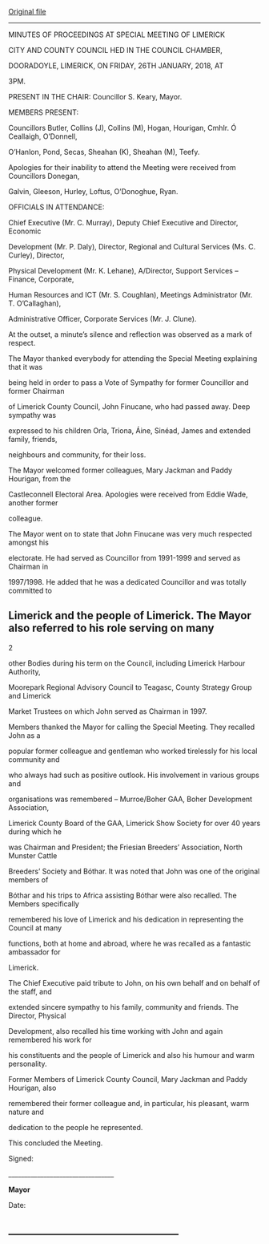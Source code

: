 [Original file](https://www.limerick.ie/sites/default/files/media/documents/2018-03/01%20%28b%29%20Minutes%20Special%20Council%20Meeting%20260118.pdf)

---
MINUTES OF PROCEEDINGS AT SPECIAL MEETING OF LIMERICK

CITY AND COUNTY COUNCIL HED IN THE COUNCIL CHAMBER,

DOORADOYLE, LIMERICK, ON FRIDAY, 26TH JANUARY, 2018, AT

3PM.

PRESENT IN THE CHAIR: Councillor S. Keary, Mayor.

MEMBERS PRESENT:

Councillors Butler, Collins (J), Collins (M), Hogan, Hourigan, Cmhlr. Ó Ceallaigh, O’Donnell,

O’Hanlon, Pond, Secas, Sheahan (K), Sheahan (M), Teefy.

Apologies for their inability to attend the Meeting were received from Councillors Donegan,

Galvin, Gleeson, Hurley, Loftus, O’Donoghue, Ryan.

OFFICIALS IN ATTENDANCE:

Chief Executive (Mr. C. Murray), Deputy Chief Executive and Director, Economic

Development (Mr. P. Daly), Director, Regional and Cultural Services (Ms. C. Curley), Director,

Physical Development (Mr. K. Lehane), A/Director, Support Services – Finance, Corporate,

Human Resources and ICT (Mr. S. Coughlan), Meetings Administrator (Mr. T. O’Callaghan),

Administrative Officer, Corporate Services (Mr. J. Clune).

At the outset, a minute’s silence and reflection was observed as a mark of respect.

The Mayor thanked everybody for attending the Special Meeting explaining that it was

being held in order to pass a Vote of Sympathy for former Councillor and former Chairman

of Limerick County Council, John Finucane, who had passed away. Deep sympathy was

expressed to his children Orla, Triona, Áine, Sinéad, James and extended family, friends,

neighbours and community, for their loss.

The Mayor welcomed former colleagues, Mary Jackman and Paddy Hourigan, from the

Castleconnell Electoral Area. Apologies were received from Eddie Wade, another former

colleague.

The Mayor went on to state that John Finucane was very much respected amongst his

electorate. He had served as Councillor from 1991-1999 and served as Chairman in

1997/1998. He added that he was a dedicated Councillor and was totally committed to

Limerick and the people of Limerick. The Mayor also referred to his role serving on many
---
2

other Bodies during his term on the Council, including Limerick Harbour Authority,

Moorepark Regional Advisory Council to Teagasc, County Strategy Group and Limerick

Market Trustees on which John served as Chairman in 1997.

Members thanked the Mayor for calling the Special Meeting. They recalled John as a

popular former colleague and gentleman who worked tirelessly for his local community and

who always had such as positive outlook. His involvement in various groups and

organisations was remembered – Murroe/Boher GAA, Boher Development Association,

Limerick County Board of the GAA, Limerick Show Society for over 40 years during which he

was Chairman and President; the Friesian Breeders’ Association, North Munster Cattle

Breeders’ Society and Bóthar. It was noted that John was one of the original members of

Bóthar and his trips to Africa assisting Bóthar were also recalled. The Members specifically

remembered his love of Limerick and his dedication in representing the Council at many

functions, both at home and abroad, where he was recalled as a fantastic ambassador for

Limerick.

The Chief Executive paid tribute to John, on his own behalf and on behalf of the staff, and

extended sincere sympathy to his family, community and friends. The Director, Physical

Development, also recalled his time working with John and again remembered his work for

his constituents and the people of Limerick and also his humour and warm personality.

Former Members of Limerick County Council, Mary Jackman and Paddy Hourigan, also

remembered their former colleague and, in particular, his pleasant, warm nature and

dedication to the people he represented.

This concluded the Meeting.

Signed:

\_\_\_\_\_\_\_\_\_\_\_\_\_\_\_\_\_\_\_\_\_\_\_\_\_\_\_\_\_\_\_\_\_

**Mayor**

Date:

\_\_\_\_\_\_\_\_\_\_\_\_\_\_\_\_\_\_\_\_\_\_\_\_\_\_\_\_\_\_\_\_\_\_
---
